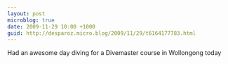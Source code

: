 ```yaml
---
layout: post
microblog: true
date: 2009-11-29 10:00 +1000
guid: http://desparoz.micro.blog/2009/11/29/t6164177783.html
---
```

Had an awesome day diving for a Divemaster course in Wollongong today

